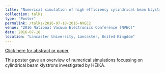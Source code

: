 ```yaml
---
title: "Numerical simulation of high efficiency cylindrical beam klystrons"
collection: talks
type: "Poster"
permalink: /talks/2016-07-18-2016-NVEC2
venue: "2016 National Vacuum Electronics Conference (NVEC)"
date: 2016-07-18
location: "Lancaster University, Lancaster, United Kingdom"
---
```


[Click here for abstract or paper](http://www.research.lancs.ac.uk/portal/en/publications/-(1e39ad98-63e5-4625-b0ad-7ae83d28b793).html)

This poster gave an overview of numerical simulations focussing on cylindrical beam klystrons investigated by HEIKA.

